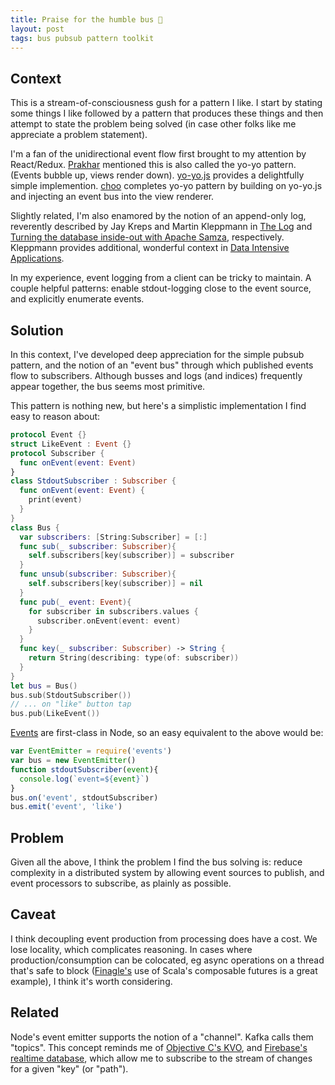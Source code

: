 ```yaml
---
title: Praise for the humble bus 🚌
layout: post
tags: bus pubsub pattern toolkit
---
```



## Context

This is a stream-of-consciousness gush for a pattern I like. I start by stating some things I like followed by a pattern that produces these things and then attempt to state the problem being solved (in case other folks like me appreciate a problem statement).

I'm a fan of the unidirectional event flow first brought to my attention by React/Redux. [Prakhar](https://github.com/prakhar1989) mentioned this is also called the yo-yo pattern. (Events bubble up, views render down). [yo-yo.js](https://github.com/maxogden/yo-yo) provides a delightfully simple implemention. [choo](https://github.com/choojs/choo) completes yo-yo pattern by building on yo-yo.js and injecting an event bus into the view renderer.

Slightly related, I'm also enamored by the notion of an append-only log, reverently described by Jay Kreps and Martin Kleppmann in [The Log](https://engineering.linkedin.com/distributed-systems/log-what-every-software-engineer-should-know-about-real-time-datas-unifying) and [Turning the database inside-out with Apache Samza](https://www.confluent.io/blog/turning-the-database-inside-out-with-apache-samza/), respectively. Kleppmann provides additional, wonderful context in [Data Intensive Applications](http://dataintensive.net/).

In my experience, event logging from a client can be tricky to maintain. A couple helpful patterns: enable stdout-logging close to the event source, and explicitly enumerate events.

## Solution

In this context, I've developed deep appreciation for the simple pubsub pattern, and the notion of an "event bus" through which published events flow to subscribers. Although busses and logs (and indices) frequently appear together, the bus seems most primitive.

This pattern is nothing new, but here's a simplistic implementation I find easy to reason about:

```Swift
protocol Event {}
struct LikeEvent : Event {}
protocol Subscriber {
  func onEvent(event: Event)
}
class StdoutSubscriber : Subscriber {
  func onEvent(event: Event) {
    print(event)
  }
}
class Bus {
  var subscribers: [String:Subscriber] = [:]
  func sub(_ subscriber: Subscriber){
    self.subscribers[key(subscriber)] = subscriber
  }
  func unsub(subscriber: Subscriber){
    self.subscribers[key(subscriber)] = nil
  }
  func pub(_ event: Event){
    for subscriber in subscribers.values {
      subscriber.onEvent(event: event)
    }
  }
  func key(_ subscriber: Subscriber) -> String {
    return String(describing: type(of: subscriber))
  }
}
let bus = Bus()
bus.sub(StdoutSubscriber())
// ... on "like" button tap
bus.pub(LikeEvent())
```

[Events](https://nodejs.org/api/events.html) are first-class in Node, so an easy equivalent to the above would be:

```JavaScript
var EventEmitter = require('events')
var bus = new EventEmitter()
function stdoutSubscriber(event){
  console.log(`event=${event}`)
}
bus.on('event', stdoutSubscriber)
bus.emit('event', 'like')
```


## Problem

Given all the above, I think the problem I find the bus solving is: reduce complexity in a distributed system by allowing event sources to publish, and event processors to subscribe, as plainly as possible.

## Caveat

I think decoupling event production from processing does have a cost. We lose locality, which complicates reasoning. In cases where production/consumption can be colocated, eg async operations on a thread that's safe to block ([Finagle's](https://blog.twitter.com/engineering/en_us/a/2011/finagle-a-protocol-agnostic-rpc-system.html) use of Scala's composable futures is a great example), I think it's worth considering.

## Related

Node's event emitter supports the notion of a "channel". Kafka calls them "topics". This concept reminds me of [Objective C's KVO](https://developer.apple.com/library/content/documentation/Cocoa/Conceptual/KeyValueObserving/Articles/KVOBasics.html#//apple_ref/doc/uid/20002252-178352), and [Firebase's realtime database](https://firebase.google.com/docs/database/ios/read-and-write#listen_for_value_events), which allow me to subscribe to the stream of changes for a given "key" (or "path").


